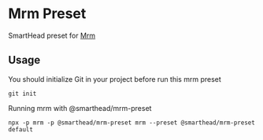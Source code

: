 # Mrm Preset

SmartHead preset for [Mrm](https://mrm.js.org)

## Usage

You should initialize Git in your project before run this mrm preset
```
git init
```

Running mrm with @smarthead/mrm-preset
```
npx -p mrm -p @smarthead/mrm-preset mrm --preset @smarthead/mrm-preset default
```

